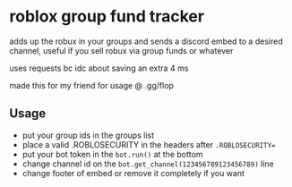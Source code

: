 # roblox group fund tracker
adds up the robux in your groups and sends a discord embed to a desired channel, useful if you sell robux via group funds or whatever

uses requests bc idc about saving an extra 4 ms

made this for my friend for usage @ .gg/flop


## Usage
- put your group ids in the groups list
- place a valid .ROBLOSECURITY in the headers after `.ROBLOSECURITY=`
- put your bot token in the `bot.run()` at the bottom
- change channel id on the `bot.get_channel(123456789123456789)` line
- change footer of embed or remove it completely if you want
